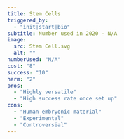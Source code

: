 ```yaml
---
title: Stem Cells
triggered_by:
  - "init|start|bio"
subtitle: Number used in 2020 - N/A
image:
  src: Stem Cell.svg
  alt: ""
numberUsed: "N/A"
cost: "8"
success: "10"
harm: "2"
pros:
  - "Highly versatile"
  - "High success rate once set up"
cons:
  - "Human embryonic material"
  - "Experimental"
  - "Controversial"
---
```

